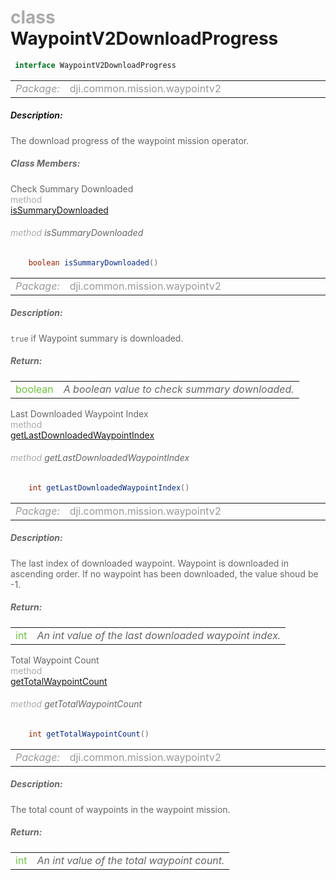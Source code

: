 <div class="article"><h1 ><font color="#AAA">class </font>WaypointV2DownloadProgress</h1></div>

~~~java
 interface WaypointV2DownloadProgress 
~~~

<html><table class="table-supportedby"><tr valign="top"><td width=15%><font color="#999"><i>Package:</i></td><td width=85%><font color="#999">dji.common.mission.waypointv2</td></tr></table></html>



##### Description:



<font color="#666">The download progress of the waypoint mission operator.



##### Class Members:

<div class="api-row" id="djiwaypointv2mission_djiwaypointv2downloadprogress_issummarydownloaded"><div class="api-col left">Check Summary Downloaded</div><div class="api-col middle" style="color:#AAA">method</div><div class="api-col right"><a class="trigger" href="#djiwaypointv2mission_djiwaypointv2downloadprogress_issummarydownloaded_inline">isSummaryDownloaded</a></div></div><div class="inline-doc" id="djiwaypointv2mission_djiwaypointv2downloadprogress_issummarydownloaded_inline"

><div class="article"><h6 ><font color="#AAA">method </font>isSummaryDownloaded</h6></div>

~~~java
    boolean isSummaryDownloaded()
~~~

<html><table class="table-supportedby"><tr valign="top"><td width=15%><font color="#999"><i>Package:</i></td><td width=85%><font color="#999">dji.common.mission.waypointv2</td></tr></table></html>



##### Description:



<font color="#666"><code>true</code> if Waypoint summary is downloaded.



##### Return:

<html><table class="table-inline-parameters"><tr valign="top"><td><font color="#70BF41">boolean</td><td><font color="#666"><i>A boolean value to check summary downloaded.</i></td></tr></table></html></div>

<div class="api-row" id="djiwaypointv2missionoperator_djiwaypointv2downloadprogress_lastdownloadedwaypointindex"><div class="api-col left">Last Downloaded Waypoint Index</div><div class="api-col middle" style="color:#AAA">method</div><div class="api-col right"><a class="trigger" href="#djiwaypointv2missionoperator_djiwaypointv2downloadprogress_lastdownloadedwaypointindex_inline">getLastDownloadedWaypointIndex</a></div></div><div class="inline-doc" id="djiwaypointv2missionoperator_djiwaypointv2downloadprogress_lastdownloadedwaypointindex_inline"

><div class="article"><h6 ><font color="#AAA">method </font>getLastDownloadedWaypointIndex</h6></div>

~~~java
    int getLastDownloadedWaypointIndex()
~~~

<html><table class="table-supportedby"><tr valign="top"><td width=15%><font color="#999"><i>Package:</i></td><td width=85%><font color="#999">dji.common.mission.waypointv2</td></tr></table></html>



##### Description:



<font color="#666">The last index of downloaded waypoint. Waypoint is downloaded in ascending order. If no waypoint has been  downloaded, the value shoud be -1.



##### Return:

<html><table class="table-inline-parameters"><tr valign="top"><td><font color="#70BF41">int</td><td><font color="#666"><i>An int value of the last downloaded waypoint index.</i></td></tr></table></html></div>

<div class="api-row" id="djiwaypointv2missionoperator_djiwaypointv2downloadprogress_totalwaypointcount"><div class="api-col left">Total Waypoint Count</div><div class="api-col middle" style="color:#AAA">method</div><div class="api-col right"><a class="trigger" href="#djiwaypointv2missionoperator_djiwaypointv2downloadprogress_totalwaypointcount_inline">getTotalWaypointCount</a></div></div><div class="inline-doc" id="djiwaypointv2missionoperator_djiwaypointv2downloadprogress_totalwaypointcount_inline"

><div class="article"><h6 ><font color="#AAA">method </font>getTotalWaypointCount</h6></div>

~~~java
    int getTotalWaypointCount()
~~~

<html><table class="table-supportedby"><tr valign="top"><td width=15%><font color="#999"><i>Package:</i></td><td width=85%><font color="#999">dji.common.mission.waypointv2</td></tr></table></html>



##### Description:



<font color="#666">The total count of waypoints in the waypoint mission.



##### Return:

<html><table class="table-inline-parameters"><tr valign="top"><td><font color="#70BF41">int</td><td><font color="#666"><i>An int value of the total waypoint count.</i></td></tr></table></html></div>


